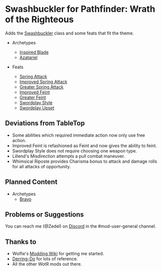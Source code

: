 # Swashbuckler for Pathfinder: Wrath of the Righteous 

Adds the [Swashbuckler](https://www.d20pfsrd.com/classes/hybrid-classes/swashbuckler/) class and some feats that fit the theme.
* Archetypes
  * [Inspired Blade](https://www.d20pfsrd.com/classes/hybrid-classes/swashbuckler/archetypes/paizo-swashbuckler-archetypes/inspired-blade) 
  * [Azatariel](https://www.d20pfsrd.com/classes/hybrid-classes/swashbuckler/archetypes/paizo-swashbuckler-archetypes/azatariel-swashbuckler-archetype/)

* Feats
  * [Spring Attack](https://www.d20pfsrd.com/feats/combat-feats/spring-attack-combat)
  * [Improved Spring Attack](https://www.d20pfsrd.com/feats/combat-feats/improved-spring-attack-combat)
  * [Greater Spring Attack](https://www.d20pfsrd.com/feats/combat-feats/greater-spring-attack-combat)
  * [Improved Feint](https://www.d20pfsrd.com/feats/combat-feats/improved-feint-combat)
  * [Greater Feint](https://www.d20pfsrd.com/feats/combat-feats/greater-feint-combat)
  * [Swordplay Style](https://www.d20pfsrd.com/feats/combat-feats/swordplay-style-combat-style)
  * [Swordplay Upset](https://www.d20pfsrd.com/feats/combat-feats/swordplay-upset-combat)

## Deviations from TableTop
* Some abilities which required immediate action now only use free action.
* Improved Feint is refashioned as Feint and now gives the ability to feint.
* Swordplay Style does not require choosing one weapon type.
* Lillend's Misdirection attempts a pull combat maneuver.
* Whimsical Riposte provides Charisma bonus to attack and damage rolls for all attacks of opportunity.

## Planned Content
* Archetypes
  * [Bravo](https://www.d20pfsrd.com/classes/hybrid-classes/swashbuckler/archetypes/paizo-swashbuckler-archetypes/bravo-swashbuckler-archetype/)
 
## Problems or Suggestions

You can reach me (@Zedel) on [Discord](https://discord.com/invite/owlcat) in the #mod-user-general channel.


## Thanks to  
-   Wolfie's [Modding Wiki](https://github.com/WittleWolfie/OwlcatModdingWiki/wiki) for getting me started.
-   [Derring-Do](https://github.com/ebuckle/Derring-Do) for lots of reference.
-   All the other WotR mods out there.
